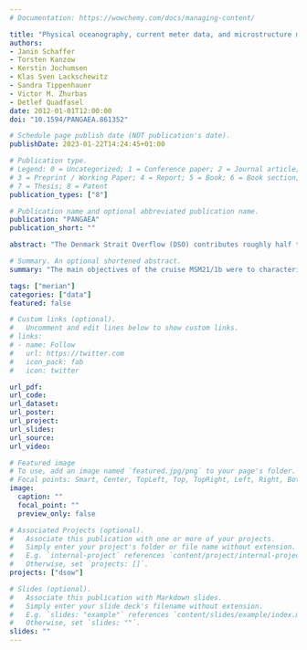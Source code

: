 ```yaml
---
# Documentation: https://wowchemy.com/docs/managing-content/

title: "Physical oceanography, current meter data, and microstructure measurements 180 km downstream of Denmark Strait sill during Maria S. Merian cruise MSM21/1b, June 2012"
authors: 
- Janin Schaffer
- Torsten Kanzow
- Kerstin Jochumsen
- Klas Sven Lackschewitz
- Sandra Tippenhauer
- Victor M. Zhurbas
- Detlef Quadfasel
date: 2012-01-01T12:00:00
doi: "10.1594/PANGAEA.861352"

# Schedule page publish date (NOT publication's date).
publishDate: 2023-01-22T14:24:45+01:00

# Publication type.
# Legend: 0 = Uncategorized; 1 = Conference paper; 2 = Journal article;
# 3 = Preprint / Working Paper; 4 = Report; 5 = Book; 6 = Book section;
# 7 = Thesis; 8 = Patent
publication_types: ["8"]

# Publication name and optional abbreviated publication name.
publication: "PANGAEA"
publication_short: ""

abstract: "The Denmark Strait Overflow (DSO) contributes roughly half to the total volume transport of the Nordic overflows. The overflow increases its volume by entraining ambient water as it descends into the subpolar North Atlantic, feeding into the deep branch of the Atlantic Meridional Overturning Circulation. In June 2012, a multiplatform experiment was carried out in the DSO plume on the continental slope off Greenland (180 km downstream of the sill in Denmark Strait), to observe the variability associated with the entrainment of ambient waters into the DSO plume. In this study, we report on two high-dissipation events captured by an autonomous underwater vehicle (AUV) by horizontal profiling in the interfacial layer between the DSO plume and the ambient water. Strong dissipation of turbulent kinetic energy of O(10**-6) W/kg was associated with enhanced small-scale temperature variance at wavelengths between 0.05 and 500 m as deduced from a fast-response thermistor. Isotherm displacement slope spectra reveal a wave number-dependence characteristic of turbulence in the inertial-convective subrange ( math formula) at wavelengths between 0.14 and 100 m. The first event captured by the AUV was transient, and occurred near the edge of a bottom-intensified energetic eddy. Our observations imply that both horizontal advection of warm water and vertical mixing of it into the plume are eddy-driven and go hand in hand in entraining ambient water into the DSO plume. The second event was found to be a stationary feature on the upstream side of a topographic elevation located in the plume pathway. Flow-topography interaction is suggested to drive the intense mixing at this site."

# Summary. An optional shortened abstract.
summary: "The main objectives of the cruise MSM21/1b were to characterize the spatio-temporal variability of the Denmark Strait overflow and to identify processes responsible for the exchange of the overflow plume with ambient water downstream of Denmark Strait. A multi-platform approach was taken to achieve the goals, based on moorings, an autonomous underwater vehicle (AUV), as well as lowered and vessel-mounted observations. From these platforms, measurements of temperature, salinity, dissolved oxygen, current velocity, dissipation of turbulent kinetic energy, and bottom pressure were obtained."

tags: ["merian"]
categories: ["data"]
featured: false

# Custom links (optional).
#   Uncomment and edit lines below to show custom links.
# links:
# - name: Follow
#   url: https://twitter.com
#   icon_pack: fab
#   icon: twitter

url_pdf:
url_code:
url_dataset: 
url_poster:
url_project:
url_slides:
url_source:
url_video:

# Featured image
# To use, add an image named `featured.jpg/png` to your page's folder. 
# Focal points: Smart, Center, TopLeft, Top, TopRight, Left, Right, BottomLeft, Bottom, BottomRight.
image:
  caption: ""
  focal_point: ""
  preview_only: false

# Associated Projects (optional).
#   Associate this publication with one or more of your projects.
#   Simply enter your project's folder or file name without extension.
#   E.g. `internal-project` references `content/project/internal-project/index.md`.
#   Otherwise, set `projects: []`.
projects: ["dsow"]

# Slides (optional).
#   Associate this publication with Markdown slides.
#   Simply enter your slide deck's filename without extension.
#   E.g. `slides: "example"` references `content/slides/example/index.md`.
#   Otherwise, set `slides: ""`.
slides: ""
---
```

